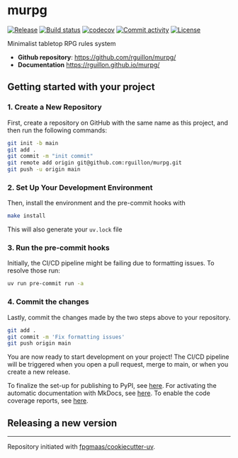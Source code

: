 # murpg

[![Release](https://img.shields.io/github/v/release/rguillon/murpg)](https://img.shields.io/github/v/release/rguillon/murpg)
[![Build status](https://img.shields.io/github/actions/workflow/status/rguillon/murpg/main.yml?branch=main)](https://github.com/rguillon/murpg/actions/workflows/main.yml?query=branch%3Amain)
[![codecov](https://codecov.io/gh/rguillon/murpg/branch/main/graph/badge.svg)](https://codecov.io/gh/rguillon/murpg)
[![Commit activity](https://img.shields.io/github/commit-activity/m/rguillon/murpg)](https://img.shields.io/github/commit-activity/m/rguillon/murpg)
[![License](https://img.shields.io/github/license/rguillon/murpg)](https://img.shields.io/github/license/rguillon/murpg)

Minimalist tabletop RPG rules system

- **Github repository**: <https://github.com/rguillon/murpg/>
- **Documentation** <https://rguillon.github.io/murpg/>

## Getting started with your project

### 1. Create a New Repository

First, create a repository on GitHub with the same name as this project, and then run the following commands:

```bash
git init -b main
git add .
git commit -m "init commit"
git remote add origin git@github.com:rguillon/murpg.git
git push -u origin main
```

### 2. Set Up Your Development Environment

Then, install the environment and the pre-commit hooks with

```bash
make install
```

This will also generate your `uv.lock` file

### 3. Run the pre-commit hooks

Initially, the CI/CD pipeline might be failing due to formatting issues. To resolve those run:

```bash
uv run pre-commit run -a
```

### 4. Commit the changes

Lastly, commit the changes made by the two steps above to your repository.

```bash
git add .
git commit -m 'Fix formatting issues'
git push origin main
```

You are now ready to start development on your project!
The CI/CD pipeline will be triggered when you open a pull request, merge to main, or when you create a new release.

To finalize the set-up for publishing to PyPI, see [here](https://fpgmaas.github.io/cookiecutter-uv/features/publishing/#set-up-for-pypi).
For activating the automatic documentation with MkDocs, see [here](https://fpgmaas.github.io/cookiecutter-uv/features/mkdocs/#enabling-the-documentation-on-github).
To enable the code coverage reports, see [here](https://fpgmaas.github.io/cookiecutter-uv/features/codecov/).

## Releasing a new version



---

Repository initiated with [fpgmaas/cookiecutter-uv](https://github.com/fpgmaas/cookiecutter-uv).

